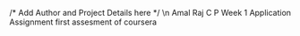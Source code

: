/* Add Author and Project Details here */ \n
Amal Raj C P
Week 1 Application Assignment 
first assesment of coursera
